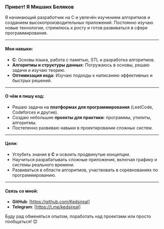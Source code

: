 ### Привет! Я Мишаих Беляков

Я начинающий разработчик на C и увлечён изучением алгоритмов и созданием высокопроизводительных приложений. Постоянно изучаю новые технологии, стремлюсь к росту и готов развиваться в сфере программирования.

---

#### Мои навыки:
- **C**: Основы языка, работа с памятью, STL и разработка алгоритмов.  
- **Алгоритмы и структуры данных**: Погружаюсь в основы, решаю задачи и изучаю теорию.  
- **Оптимизация кода**: Изучаю подходы к написанию эффективных и быстрых решений.  

---

#### О чём я пишу код:
- Решаю задачи на **платформах для программирования** (LeetCode, Codeforces и другие).  
- Создаю небольшие **проекты для практики**: программы, утилиты, алгоритмы.  
- Постепенно развиваю навыки в проектировании сложных систем.  

---

#### Цели:
- Углубить знания в **C** и освоить продвинутые концепции.  
- Научиться разрабатывать сложные приложения, включая графику и системы реального времени.  
- Развиваться в области алгоритмов, участвовать в соревнованиях по программированию.  

---

#### Связь со мной:
- **GitHub**: [https://github.com/Kedsireal]  
- **Telegram**: [https://t.me/kedsireal]  

Буду рад обменяться опытом, поработать над проектами или просто пообщаться! 😊
